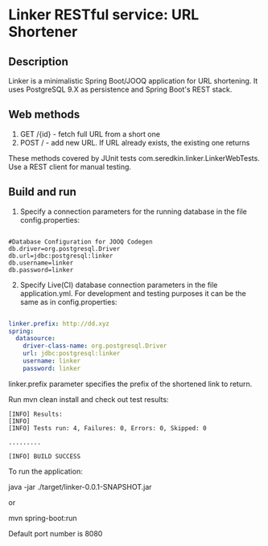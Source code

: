 # Linker RESTful service: URL Shortener

## Description

Linker is a minimalistic Spring Boot/JOOQ application for URL shortening.
It uses PostgreSQL 9.X as persistence and Spring Boot's REST stack.

## Web methods
1. GET /{id} - fetch full URL from a short one
2. POST / - add new URL. If URL already exists, the existing one returns

These methods covered by JUnit tests com.seredkin.linker.LinkerWebTests. Use a REST client for manual testing.

## Build and run

1. Specify a connection parameters for the running database in the file config.properties:

```properties

#Database Configuration for JOOQ Codegen
db.driver=org.postgresql.Driver
db.url=jdbc:postgresql:linker
db.username=linker
db.password=linker

```

2. Specify Live(CI) database connection parameters in the file application.yml.
For development and testing purposes it can be the same as in config.properties:

```yaml

linker.prefix: http://dd.xyz
spring:
  datasource:
    driver-class-name: org.postgresql.Driver
    url: jdbc:postgresql:linker
    username: linker
    password: linker

```

linker.prefix parameter specifies the prefix of the shortened link to return.

Run mvn clean install and check out test results:
```
[INFO] Results:
[INFO]
[INFO] Tests run: 4, Failures: 0, Errors: 0, Skipped: 0

.........

[INFO] BUILD SUCCESS
```

To run the application:

java -jar ./target/linker-0.0.1-SNAPSHOT.jar

or

mvn spring-boot:run

Default port number is 8080